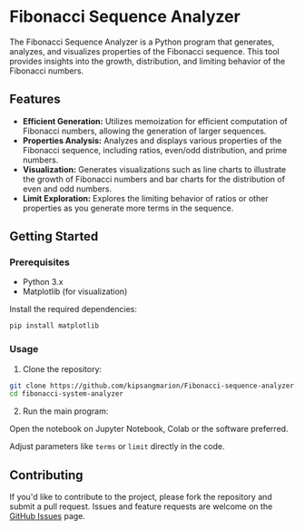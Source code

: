 # Fibonacci Sequence Analyzer

The Fibonacci Sequence Analyzer is a Python program that generates, analyzes, and visualizes properties of the Fibonacci sequence. This tool provides insights into the growth, distribution, and limiting behavior of the Fibonacci numbers.
## Features

- **Efficient Generation:** Utilizes memoization for efficient computation of Fibonacci numbers, allowing the generation of larger sequences.
- **Properties Analysis:** Analyzes and displays various properties of the Fibonacci sequence, including ratios, even/odd distribution, and prime numbers.
- **Visualization:** Generates visualizations such as line charts to illustrate the growth of Fibonacci numbers and bar charts for the distribution of even and odd numbers.
- **Limit Exploration:** Explores the limiting behavior of ratios or other properties as you generate more terms in the sequence.

## Getting Started

### Prerequisites

- Python 3.x
- Matplotlib (for visualization)

Install the required dependencies:

```bash
pip install matplotlib
```

### Usage

1. Clone the repository:

```bash
git clone https://github.com/kipsangmarion/Fibonacci-sequence-analyzer.git
cd fibonacci-system-analyzer
```

2. Run the main program:

Open the notebook on Jupyter Notebook, Colab or the software preferred.

Adjust parameters like `terms` or `limit` directly in the code.

## Contributing

If you'd like to contribute to the project, please fork the repository and submit a pull request. Issues and feature requests are welcome on the [GitHub Issues](https://github.com/your-username/fibonacci-system-analyzer/issues) page.